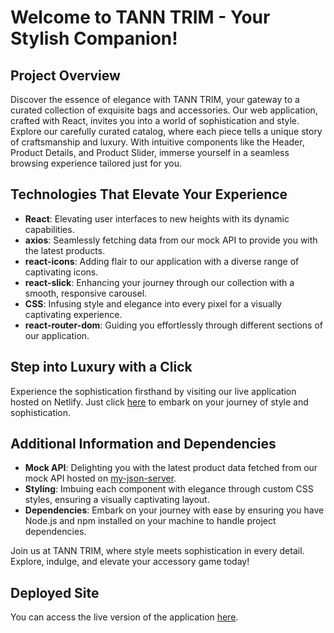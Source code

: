 # Welcome to TANN TRIM - Your Stylish Companion!

## Project Overview
Discover the essence of elegance with TANN TRIM, your gateway to a curated collection of exquisite bags and accessories. Our web application, crafted with React, invites you into a world of sophistication and style. Explore our carefully curated catalog, where each piece tells a unique story of craftsmanship and luxury. With intuitive components like the Header, Product Details, and Product Slider, immerse yourself in a seamless browsing experience tailored just for you.

## Technologies That Elevate Your Experience
- **React**: Elevating user interfaces to new heights with its dynamic capabilities.
- **axios**: Seamlessly fetching data from our mock API to provide you with the latest products.
- **react-icons**: Adding flair to our application with a diverse range of captivating icons.
- **react-slick**: Enhancing your journey through our collection with a smooth, responsive carousel.
- **CSS**: Infusing style and elegance into every pixel for a visually captivating experience.
- **react-router-dom**: Guiding you effortlessly through different sections of our application.

## Step into Luxury with a Click
Experience the sophistication firsthand by visiting our live application hosted on Netlify. Just click [here](https://tanntrim.netlify.app) to embark on your journey of style and sophistication.

## Additional Information and Dependencies
- **Mock API**: Delighting you with the latest product data fetched from our mock API hosted on [my-json-server](https://my-json-server.typicode.com).
- **Styling**: Imbuing each component with elegance through custom CSS styles, ensuring a visually captivating layout.
- **Dependencies**: Embark on your journey with ease by ensuring you have Node.js and npm installed on your machine to handle project dependencies.

Join us at TANN TRIM, where style meets sophistication in every detail. Explore, indulge, and elevate your accessory game today!

## Deployed Site
You can access the live version of the application [here](https://tanntrimecommerce.netlify.app).
